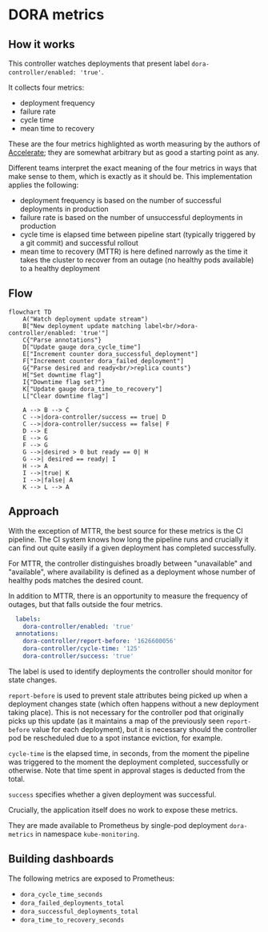 # DORA metrics

## How it works
This controller watches deployments that present label `dora-controller/enabled: 'true'`.

It collects four metrics:

- deployment frequency
- failure rate
- cycle time
- mean time to recovery

These are the four metrics highlighted as worth measuring by the authors of [Accelerate](https://www.amazon.co.uk/Accelerate-Software-Performing-Technology-Organizations/dp/1942788339); they are somewhat arbitrary but as good a starting point as any.

Different teams interpret the exact meaning of the four metrics in ways that make sense to them, which is exactly as it should be. This implementation applies the following:

- deployment frequency is based on the number of successful deployments in production
- failure rate is based on the number of unsuccessful deployments in production
- cycle time is elapsed time between pipeline start (typically triggered by a git commit) and successful rollout
- mean time to recovery (MTTR) is here defined narrowly as the time it takes the cluster to recover from an outage (no healthy pods available) to a healthy deployment

## Flow
```mermaid
flowchart TD
    A("Watch deployment update stream")
    B["New deployment update matching label<br/>dora-controller/enabled: 'true'"]
    C{"Parse annotations"}
    D["Update gauge dora_cycle_time"]
    E["Increment counter dora_successful_deployment"]
    F["Increment counter dora_failed_deployment"]
    G{"Parse desired and ready<br/>replica counts"}
    H["Set downtime flag"]
    I{"Downtime flag set?"}
    K["Update gauge dora_time_to_recovery"]
    L["Clear downtime flag"]

    A --> B --> C
    C -->|dora-controller/success == true| D
    C -->|dora-controller/success == false| F
    D --> E
    E --> G
    F --> G
    G -->|desired > 0 but ready == 0| H
    G -->| desired == ready| I
    H --> A
    I -->|true| K
    I -->|false| A
    K --> L --> A
```

## Approach
With the exception of MTTR, the best source for these metrics is the CI pipeline. The CI system knows how long the pipeline runs and crucially it can find out quite easily if a given deployment has completed successfully.

For MTTR, the controller distinguishes broadly between "unavailable" and "available", where availability is defined as a deployment whose number of healthy pods matches the desired count.

In addition to MTTR, there is an opportunity to measure the frequency of outages, but that falls outside the four metrics.

```yaml
  labels:
    dora-controller/enabled: 'true'
  annotations:
    dora-controller/report-before: '1626600056'
    dora-controller/cycle-time: '125'
    dora-controller/success: 'true'
```

The label is used to identify deployments the controller should monitor for state changes.

`report-before` is used to prevent stale attributes being picked up when a deployment changes state (which often happens without a new deployment taking place). This is not necessary for the controller pod that originally picks up this update (as it maintains a map of the previously seen `report-before` value for each deployment), but it is necessary should the controller pod be rescheduled due to a spot instance eviction, for example.

`cycle-time` is the elapsed time, in seconds, from the moment the pipeline was triggered to the moment the deployment completed, successfully or otherwise. Note that time spent in approval stages is deducted from the total.

`success` specifies whether a given deployment was successful.

Crucially, the application itself does no work to expose these metrics.

They are made available to Prometheus by single-pod deployment `dora-metrics` in namespace `kube-monitoring`.

## Building dashboards
The following metrics are exposed to Prometheus:

- `dora_cycle_time_seconds`
- `dora_failed_deployments_total`
- `dora_successful_deployments_total`
- `dora_time_to_recovery_seconds`
